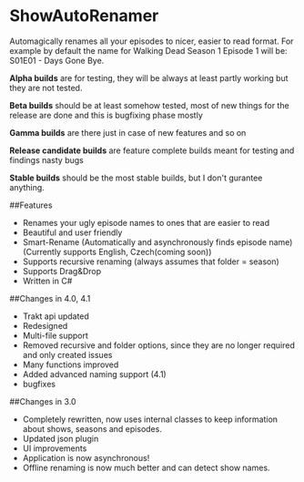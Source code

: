 ShowAutoRenamer
===============

Automagically renames all your episodes to nicer, easier to read format. For example by default the name for Walking Dead Season 1 Episode 1 will be:
S01E01 - Days Gone Bye. 

**Alpha builds** are for testing, they will be always at least partly working but they are not tested.

**Beta builds** should be at least somehow tested, most of new things for the release are done and this is bugfixing phase mostly

**Gamma builds** are there just in case of new features and so on

**Release candidate builds** are feature complete builds meant for testing and findings nasty bugs

**Stable builds** should be the most stable builds, but I don't gurantee anything. 

##Features
- Renames your ugly episode names to ones that are easier to read
- Beautiful and user friendly
- Smart-Rename (Automatically and asynchronously finds episode name) (Currently supports English, Czech(coming soon))
- Supports recursive renaming (always assumes that folder = season)
- Supports Drag&Drop
- Written in C#

##Changes in 4.0, 4.1
- Trakt api updated
- Redesigned
- Multi-file support
- Removed recursive and folder options, since they are no longer required and only created issues
- Many functions improved
- Added advanced naming support (4.1)
- bugfixes

##Changes in 3.0
- Completely rewritten, now uses internal classes to keep information about shows, seasons and episodes.
- Updated json plugin
- UI improvements
- Application is now asynchronous!
- Offline renaming is now much better and can detect show names.
